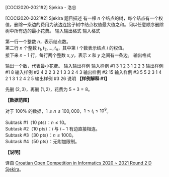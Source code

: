 



[COCI2020-2021#2] Sjekira - 洛谷














[COCI2020-2021#2] Sjekira
题目描述
有一棵 $n$ 个结点的树，每个结点有一个权值，删除一条边的费用为该边连接子树中结点权值最大值之和。问以任意顺序删除树中所有边的最小花费。
输入输出格式
输入格式

第一行一个整数 $n$，表示结点数。  
第二行 $n$ 个整数 $t_1, t_2, \ldots , t_n$，其中第 $i$ 个数表示结点 $i$ 的权值。  
接下来 $n-1$ 行，每行两个整数 $x, y$，表示 $x$ 和 $y$ 之间有一条边。
输出格式

输出一个数，代表最小花费。
输入输出样例
输入样例 #1
3
1 2 3
1 2
2 3
输出样例 #1
8
输入样例 #2
4
2 2 3 2
1 3
3 2
4 3
输出样例 #2
15
输入样例 #3
5
5 2 3 1 4
2 1
3 1
2 4
2 5
输出样例 #3
26
说明
**【样例解释 #1】**

先删 $(2,3)$，再删 $(1,2)$，花费为 $5+3=8$。

**【数据范围】**

对于 $100\%$ 的数据，$1 \leq n \leq 100,000$，$1 \leq t_i \leq 10^9$。

Subtask #1（$10$ pts）：$n \leq 10$。  
Subtask #2（$10$ pts）：$i$ 与 $i-1$ 有边直接相连。  
Subtask #3（$30$ pts）：$n \leq 1000$。  
Subtask #4（$50$ pts）：无附加限制。

**【说明】**

译自 [Croatian Open Competition in Informatics 2020 ~ 2021 Round 2 D Sjekira](https://hsin.hr/coci/contest2_tasks.pdf)。






